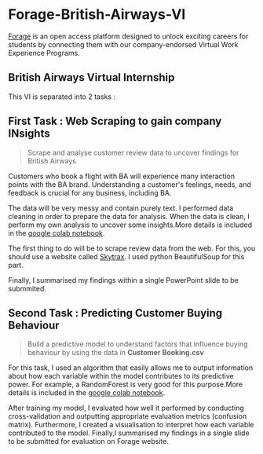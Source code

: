 # Forage-British-Airways-VI
[Forage](https://www.theforage.com/dashboard) is an open access platform designed to unlock exciting careers for students by connecting them with our company-endorsed Virtual Work Experience Programs.

## British Airways Virtual Internship

This VI is separated into 2 tasks :

## First Task : Web Scraping to gain company INsights
> Scrape and analyse customer review data to uncover findings for British Airways

Customers who book a flight with BA will experience many interaction points with the BA brand. Understanding a customer's feelings, needs, and feedback is crucial for any business, including BA.

The data will be very messy and contain purely text. I performed data cleaning in order to prepare the data for analysis. When the data is clean, I perform my own analysis to uncover some insights.More details is included in the [google colab notebook](https://colab.research.google.com/drive/1WOu1PvovAO9bthdGcy5ZFxGD9Upu8wbS?usp=sharing).

The first thing to do will be to scrape review data from the web. For this, you should use a website called [Skytrax](https://www.airlinequality.com/).
I used python BeautifulSoup for this part.

Finally, I summarised my findings within a single PowerPoint slide to be submmited.

## Second Task : Predicting Customer Buying Behaviour
> Build a predictive model to understand factors that influence buying behaviour by using the data in **Customer Booking.csv** 

For this task, I used an algorithm that easily allows me to output information about how each variable within the model contributes to its predictive power. For example, a RandomForest is very good for this purpose.More details is included in the [google colab notebook](https://colab.research.google.com/drive/1d6C4AVz-mGjcDRQ9QAxmjn7GA_TVBpHz?usp=sharing).

After training my model, I evaluated how well it performed by conducting cross-validation and outputting appropriate evaluation metrics (confusion matrix). Furthermore, I created a visualisation to interpret how each variable contributed to the model. Finally,I summarised my findings in a single slide to be submitted for evaluation on Forage website. 
